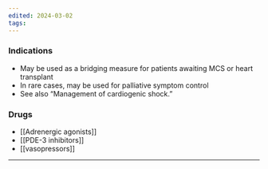 ```yaml
---
edited: 2024-03-02
tags:
---
```

### Indications
- May be used as a bridging measure for patients awaiting MCS or heart transplant
- In rare cases, may be used for palliative symptom control
- See also “Management of cardiogenic shock.”
### Drugs
- [[Adrenergic agonists]]
- [[PDE-3 inhibitors]]
- [[vasopressors]] 
---
